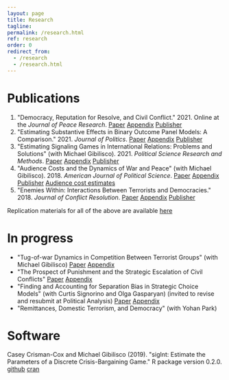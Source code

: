 ```yaml
---
layout: page
title: Research
tagline: 
permalink: /research.html
ref: research
order: 0
redirect_from: 
  - /research
  - /research.html
---
```


# Publications

1. "Democracy, Reputation for Resolve, and Civil Conflict." 2021. Online at the *Journal of Peace Research*. [Paper](research/CrismanCox_JPR2022.pdf) [Appendix](research/appendixDuration.pdf) [Publisher](https://journals.sagepub.com/doi/full/10.1177/00223433211024697)
2. "Estimating Substantive Effects in Binary Outcome Panel Models: A Comparison." 2021. *Journal of Politics*.  [Paper](research/CrismanCox_JOP2021.pdf) [Appendix](research/SupplementCRE.pdf) [Publisher](https://www.journals.uchicago.edu/doi/10.1086/709839)
3. "Estimating Signaling Games in International Relations: Problems and Solutions" (with Michael Gibilisco). 2021. *Political Science Research and Methods*.  [Paper](research/CrismanCox_PSRM2021.pdf) [Appendix](research/SupplementSignalingGames2019.pdf) [Publisher](https://doi.org/10.1017/psrm.2019.58)
4. "Audience Costs and the Dynamics of War and Peace" (with Michael Gibilisco). 2018. *American Journal of Political Science*. [Paper](research/CrismanCox_AJPS2018.pdf) [Appendix](research/SupplementAudienceCosts2018.pdf) [Publisher](https://onlinelibrary.wiley.com/doi/10.1111/ajps.12347) [Audience cost estimates](research/ACestimates.csv)
5. "Enemies Within: Interactions Between Terrorists and Democracies." 2018. *Journal of Conflict Resolution*.   [Paper](research/CrismanCox_JCR2018.pdf) [Appendix](research/SupplementTerrorParties.pdf) [Publisher](https://doi.org/10.1177/0022002717698819)


Replication materials for all of the above are available [here](https://github.com/ccrismancox)


# In progress

- "Tug-of-war Dynamics in Competition Between Terrorist Groups" (with Michael Gibilisco) [Paper](research/outbidding.pdf) [Appendix](research/outbiddingSI.pdf)
- "The Prospect of Punishment and the Strategic Escalation of Civil Conflicts"  [Paper](research/punishment.pdf) [Appendix](research/SIpunishment.pdf)
- "Finding and Accounting for Separation Bias in Strategic Choice Models" (with Curtis Signorino and Olga Gasparyan)  (invited to revise and resubmit at Political Analysis) [Paper](research/SeparationProject.pdf) [Appendix](research/SeparationAppendix.pdf)
- "Remittances, Domestic Terrorism, and Democracy" (with Yohan Park) 

# Software
Casey Crisman-Cox and Michael Gibilisco (2019). "sigInt: Estimate the Parameters of a Discrete Crisis-Bargaining Game." R package version 0.2.0. [github](https://github.com/ccrismancox/sigInt) [cran](https://cran.r-project.org/web/packages/sigInt/index.html)
